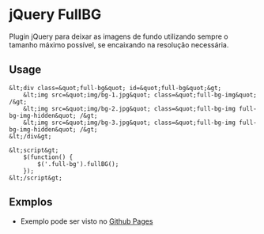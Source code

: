 # jQuery FullBG #

Plugin jQuery para deixar as imagens de fundo utilizando sempre o tamanho máximo possível, se encaixando na resolução necessária.

## Usage ##
    &lt;div class=&quot;full-bg&quot; id=&quot;full-bg&quot;&gt;  
        &lt;img src=&quot;img/bg-1.jpg&quot; class=&quot;full-bg-img&quot; /&gt;  
        &lt;img src=&quot;img/bg-2.jpg&quot; class=&quot;full-bg-img full-bg-img-hidden&quot; /&gt;  
        &lt;img src=&quot;img/bg-3.jpg&quot; class=&quot;full-bg-img full-bg-img-hidden&quot; /&gt;  
    &lt;/div&gt;  
      
    &lt;script&gt;  
        $(function() {  
            $('.full-bg').fullBG();  
        });  
    &lt;/script&gt;

## Exmplos ##
- Exemplo pode ser visto no [Github Pages](http://luisdalmolin.github.com/jquery-fullbg/)